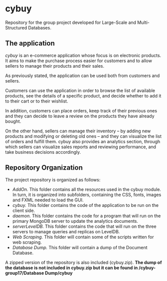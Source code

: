 # cybuy
Repository for the group project developed for Large-Scale and Multi-Structured Databases.

## The application
*cybuy* is an e-commerce application whose focus is on electronic products. It aims to make the purchase process easier for customers and to allow sellers to manage their products and their sales.

As previously stated, the application can be used both from customers and sellers.

Customers can use the application in order to browse the list of available products, see the details of a specific product, and decide whether to add it to their cart or to their wishlist. 

In addition, customers can place orders, keep track of their previous ones and they can decide to leave a review on the products they have already bought.

On the other hand, sellers can manage their inventory – by adding new products and modifying or deleting old ones – and they can visualize the list of orders and fulfill them.
cybuy also provides an analytics section, through which sellers can visualize sales reports and reviewing performance, and take business decisions accordingly.

## Repository Organization
The project repository is organized as follows:
* *AddOn.* This folder contains all the resources used in the cybuy module. In turn, it is organized into subfolders, containing the CSS, fonts, images and FXML needed to load the GUI.
* *cybuy.* This folder contains the code of the application to be run on the client side.
* *daemon.* This folder contains the code for a program that will run on the primary MongoDB server to update the analytics documents.
* *serverLevelDB.* This folder contains the code that will run on the three servers to manage queries and replicas on LevelDB.
* *Web Scraping.* This folder will contain some of the scripts written for web scraping.
* *Database Dump.* This folder will contain a dump of the Document Database.

A zipped version of the repository is also included (cybuy.zip).
**The dump of the database is not included in cybuy.zip but it can be found in /cybuy-group17/Database Dump/cybuy**
